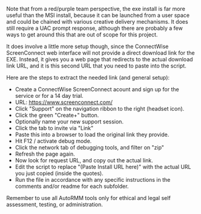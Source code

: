 Note that from a red/purple team perspective, the exe install is far more useful than the MSI install, because it can be launched from a user space and could be chained with various creative delivery mechanisms. It does still require a UAC prompt response, although there are probably a few ways to get around this that are out of scope for this project. 

It does involve a little more setup though, since the ConnectWise ScreenConnect web interface will not provide a direct download link for the EXE. Instead, it gives you a web page that redirects to the actual download link URL, and it is this second URL that you need to paste into the script.

Here are the steps to extract the needed link (and general setup):
 - Create a ConnectWise ScreenConnect acount and sign up for the service or for a 14 day trial. 
 - URL: https://www.screenconnect.com/
 - Click "Support" on the navigation ribbon to the right (headset icon).  
 - Click the green "Create+" button.
 - Optionally name your new support session.
 - Click the tab to invite via "Link"
 - Paste this into a browser to load the original link they provide.
 - Hit F12 / activate debug mode.
 - Click the network tab of debugging tools, and filter on "zip"
 - Refresh the page again.
 - Now look for request URL, and copy out the actual link.  
 - Edit the script to replace "(Paste Install URL here)" with the actual URL you just copied (inside the quotes).
 - Run the file in accordance with any specific instructions in the comments and/or readme for each subfolder.  

Remember to use all AutoRMM tools only for ethical and legal self assessment, testing, or administration.
